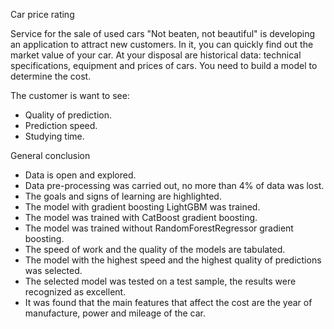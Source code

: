 Car price rating

Service for the sale of used cars "Not beaten, not beautiful" is developing an application to attract new customers. In it, you can quickly find out the market value of your car. At your disposal are historical data: technical specifications, equipment and prices of cars. You need to build a model to determine the cost.

The customer is want to see:
- Quality of prediction.
- Prediction speed.
- Studying time.

General conclusion

- Data is open and explored.
- Data pre-processing was carried out, no more than 4% of data was lost.
- The goals and signs of learning are highlighted.
- The model with gradient boosting LightGBM was trained.
- The model was trained with CatBoost gradient boosting.
- The model was trained without RandomForestRegressor gradient boosting.
- The speed of work and the quality of the models are tabulated.
- The model with the highest speed and the highest quality of predictions was selected.
- The selected model was tested on a test sample, the results were recognized as excellent.
- It was found that the main features that affect the cost are the year of manufacture, power and mileage of the car.
